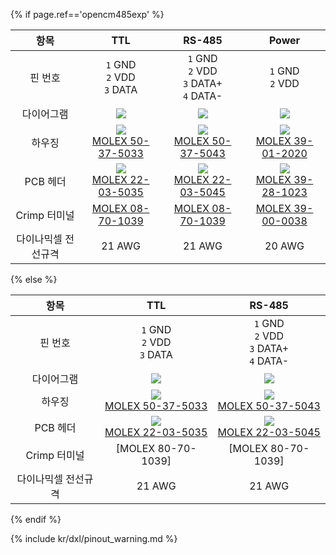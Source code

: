 
{% if page.ref=='opencm485exp' %}

|        항목         |                                TTL                                 |                               RS-485                               |                               Power                                |
|:-------------------:|:------------------------------------------------------------------:|:------------------------------------------------------------------:|:------------------------------------------------------------------:|
|       핀 번호       |                   `1` GND<br>`2` VDD<br>`3` DATA                   |            `1` GND<br>`2` VDD<br>`3` DATA+<br>`4` DATA-            |                        `1` GND<br> `2` VDD                         |
|     다이어그램      |         ![](/assets/images/dxl/molex_22035035_diagram.png)         |         ![](/assets/images/dxl/molex_22035045_diagram.png)         |         ![](/assets/images/dxl/molex_39281023_diagram.png)         |
|       하우징        | ![](/assets/images/dxl/molex_50375033.png)<br />[MOLEX 50-37-5033] | ![](/assets/images/dxl/molex_50375043.png)<br />[MOLEX 50-37-5043] | ![](/assets/images/dxl/molex_39012020.png)<br />[MOLEX 39-01-2020] |
|      PCB 헤더       | ![](/assets/images/dxl/molex_22035035.png)<br />[MOLEX 22-03-5035] | ![](/assets/images/dxl/molex_22035045.png)<br />[MOLEX 22-03-5045] | ![](/assets/images/dxl/molex_39281023.png)<br />[MOLEX 39-28-1023] |
|    Crimp 터미널     |                         [MOLEX 08-70-1039]                         |                         [MOLEX 08-70-1039]                         |                         [MOLEX 39-00-0038]                         |
| 다이나믹셀 전선규격 |                               21 AWG                               |                               21 AWG                               |                               20 AWG                               |

{% else %}

|        항목         |                                TTL                                 |                               RS-485                               |
|:-------------------:|:------------------------------------------------------------------:|:------------------------------------------------------------------:|
|       핀 번호       |                   `1` GND<br>`2` VDD<br>`3` DATA                   |            `1` GND<br>`2` VDD<br>`3` DATA+<br>`4` DATA-            |
|     다이어그램      |         ![](/assets/images/dxl/molex_22035035_diagram.png)         |         ![](/assets/images/dxl/molex_22035045_diagram.png)         |
|       하우징        | ![](/assets/images/dxl/molex_50375033.png)<br />[MOLEX 50-37-5033] | ![](/assets/images/dxl/molex_50375043.png)<br />[MOLEX 50-37-5043] |
|      PCB 헤더       | ![](/assets/images/dxl/molex_22035035.png)<br />[MOLEX 22-03-5035] | ![](/assets/images/dxl/molex_22035045.png)<br />[MOLEX 22-03-5045] |
|    Crimp 터미널     |                         [MOLEX 80-70-1039]                         |                         [MOLEX 80-70-1039]                         |
| 다이나믹셀 전선규격 |                               21 AWG                               |                               21 AWG                               |

{% endif %}

{% include kr/dxl/pinout_warning.md %}

[MOLEX 50-37-5033]: http://www.molex.com/molex/products/datasheet.jsp?part=active/0050375033_CRIMP_HOUSINGS.xml
[MOLEX 22-03-5035]: http://www.molex.com/molex/products/datasheet.jsp?part=active/0022035035_PCB_HEADERS.xml
[MOLEX 50-37-5043]: http://www.molex.com/molex/products/datasheet.jsp?part=active/0050375043_CRIMP_HOUSINGS.xml
[MOLEX 22-03-5045]: http://www.molex.com/molex/products/datasheet.jsp?part=active/0022035045_PCB_HEADERS.xml
[MOLEX 08-70-1039]: http://www.molex.com/molex/products/datasheet.jsp?part=active/0008701039_CRIMP_TERMINALS.xml
[MOLEX 39-01-2020]: http://www.molex.com/molex/products/datasheet.jsp?part=active/0039012020_CRIMP_HOUSINGS.xml
[MOLEX 39-28-1023]: http://www.molex.com/molex/products/datasheet.jsp?part=active/0039281023_PCB_HEADERS.xml
[MOLEX 39-00-0038]: http://www.molex.com/molex/products/datasheet.jsp?part=active/0039000038_CRIMP_TERMINALS.xml
